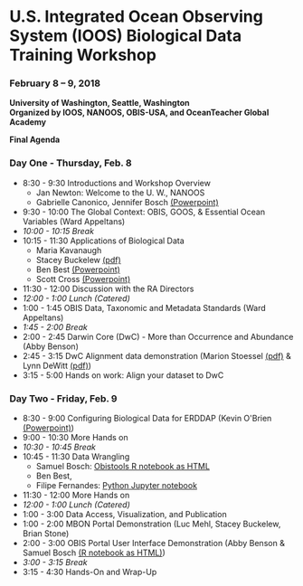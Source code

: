 # U.S. Integrated Ocean Observing System (IOOS) Biological Data Training Workshop

### February 8 – 9, 2018
**University of Washington, Seattle, Washington  
Organized by IOOS, NANOOS, OBIS-USA, and OceanTeacher Global Academy**


**Final Agenda**

### Day One - Thursday, Feb. 8
- 8:30 - 9:30  Introductions and Workshop Overview
	- Jan Newton: Welcome to the U. W., NANOOS
	- Gabrielle Canonico, Jennifer Bosch [(Powerpoint)](https://cdn.rawgit.com/ioos/BioData-Training-Workshop/gh-pages/Workshop_Presentations/IOOS_DataTraining_WrkshpFeb2018_Intro_Canonico_Bosch.pptx)
- 9:30 - 10:00 The Global Context: OBIS, GOOS, & Essential Ocean Variables (Ward Appeltans)
- *10:00 - 10:15 Break*
- 10:15 - 11:30  Applications of Biological Data
	- Maria Kavanaugh
	- Stacey Buckelew [(pdf)](https://cdn.rawgit.com/ioos/BioData-Training-Workshop/gh-pages/Workshop_Presentations/Axiom_MBON%20biological%20workshop%20Feb%202018.pdf)
	- Ben Best [(Powerpoint)](https://cdn.rawgit.com/ioos/BioData-Training-Workshop/gh-pages/Workshop_Presentations/Data%20Wrangling%20in%20the%20R%20Tidyverse.pptx)
	- Scott Cross [(Powerpoint)](https://cdn.rawgit.com/ioos/BioData-Training-Workshop/gh-pages/Workshop_Presentations/SCross-NCEI-MBON-20180208.pptx)
- 11:30 - 12:00 Discussion with the RA Directors
- *12:00 - 1:00  Lunch (Catered)*
- 1:00 - 1:45 OBIS Data, Taxonomic and Metadata Standards  (Ward Appeltans)
- *1:45 - 2:00  Break*
- 2:00 - 2:45 Darwin Core (DwC) - More than Occurrence and Abundance (Abby Benson)
- 2:45 - 3:15 DwC Alignment data demonstration (Marion Stoessel [(pdf)](https://cdn.rawgit.com/ioos/BioData-Training-Workshop/gh-pages/Workshop_Presentations/MStoessel_DarwinCoreAlignment_Final.pdf) & Lynn DeWitt [(pdf)](https://cdn.rawgit.com/ioos/BioData-Training-Workshop/gh-pages/Workshop_Presentations/dewitt_IOOS_Data_Workshop.pdf))
- 3:15 - 5:00 Hands on work: Align your dataset to DwC

### Day Two - Friday, Feb. 9

- 8:30 - 9:00 Configuring Biological Data for ERDDAP (Kevin O'Brien [(Powerpoint)](https://cdn.rawgit.com/ioos/BioData-Training-Workshop/gh-pages/Workshop_Presentations/ERDDAP_IOOS_MBON_OBrien.pptx))
- 9:00 - 10:30  More Hands on
- *10:30 - 10:45  Break*
- 10:45 - 11:30  Data Wrangling
	- Samuel Bosch: [Obistools R notebook as HTML](https://cdn.rawgit.com/ioos/BioData-Training-Workshop/gh-pages/Workshop_Presentations/obistools_qaqc.html)
	- Ben Best, 
	- Filipe Fernandes: [Python Jupyter notebook](http://nbviewer.jupyter.org/format/slides/github/ioos/BioData-Training-Workshop/blob/master/notebooks/intro_errdapy-IOOS.ipynb)
- 11:30 - 12:00  More Hands on
- *12:00 - 1:00  Lunch (Catered)*
- 1:00 - 3:00  Data Access, Visualization, and Publication 
- 1:00 - 2:00 MBON Portal Demonstration (Luc Mehl, Stacey Buckelew, Brian Stone) 
- 2:00 - 3:00 OBIS Portal User Interface Demonstration (Abby Benson & Samuel Bosch [(R notebook as HTML)](https://cdn.rawgit.com/ioos/BioData-Training-Workshop/gh-pages/Workshop_Presentations/obis_acces_visualization.html))
- *3:00 - 3:15  Break*
- 3:15 - 4:30  Hands-On and Wrap-Up
